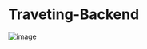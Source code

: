 # Traveting-Backend

![image](https://user-images.githubusercontent.com/99121169/230266411-d03d0440-73ee-4132-987f-40b4881883b8.png)

